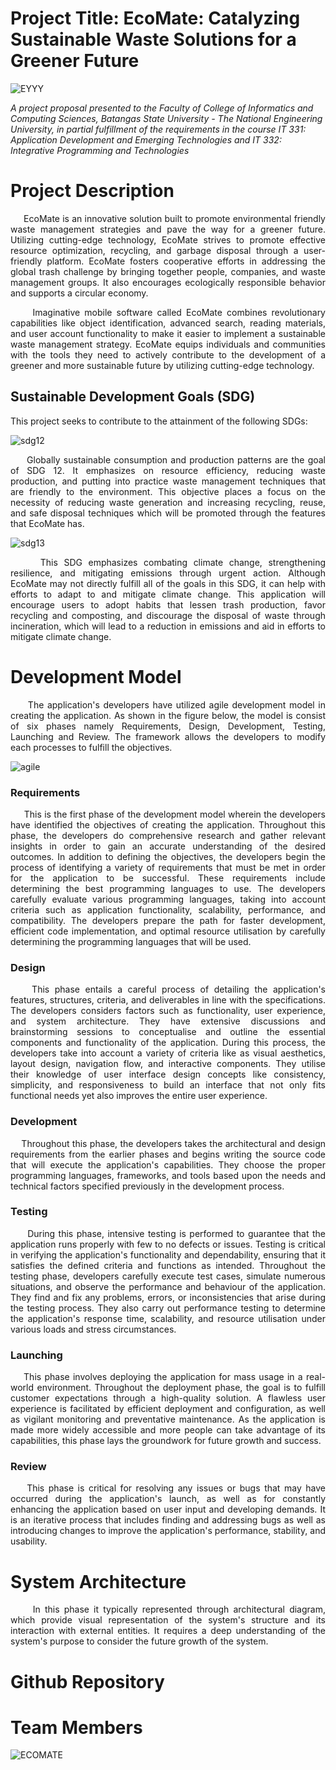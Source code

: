 # Project Title: EcoMate: Catalyzing Sustainable Waste Solutions for a Greener Future

![EYYY](https://github.com/eynjiljoy/IT331_IT332_Final_Project/assets/90877172/82680587-6da5-4488-bc36-01b9cb06ae4c)

*A project proposal presented to the Faculty of College of Informatics and Computing Sciences, Batangas State University - The National Engineering University, in partial fulfillment of the requirements in the course IT 331: Application Development and Emerging Technologies and IT 332: Integrative Programming and Technologies*




# Project Description

<p align="justify"> &nbsp;&nbsp;&nbsp;&nbsp; EcoMate is an innovative solution built to promote environmental friendly waste management strategies and pave the way for a greener future. Utilizing cutting-edge technology, EcoMate strives to promote effective resource optimization, recycling, and garbage disposal through a user-friendly platform. EcoMate fosters cooperative efforts in addressing the global trash challenge by bringing together people, companies, and waste management groups. It also encourages ecologically responsible behavior and supports a circular economy. </p>

<p align="justify"> &nbsp;&nbsp;&nbsp;&nbsp; Imaginative mobile software called EcoMate combines revolutionary capabilities like object identification, advanced search, reading materials, and user account functionality to make it easier to implement a sustainable waste management strategy. EcoMate equips individuals and communities with the tools they need to actively contribute to the development of a greener and more sustainable future by utilizing cutting-edge technology.</p>

<h2> Sustainable Development Goals (SDG) </h2>
This project seeks to contribute to the attainment of the following SDGs:

![sdg12](https://github.com/eynjiljoy/IT331_IT332_Final_Project/assets/113650068/853f63be-4d46-4795-8e81-2dabd6dc83ea)

<p align="justify"> &nbsp;&nbsp;&nbsp;&nbsp; Globally sustainable consumption and production patterns are the goal of SDG 12. It emphasizes on resource efficiency, reducing waste production, and putting into practice waste management techniques that are friendly to the environment. This objective places a focus on the necessity of reducing waste generation and increasing recycling, reuse, and safe disposal techniques which will be promoted through the features that EcoMate has.</p>

![sdg13](https://github.com/eynjiljoy/IT331_IT332_Final_Project/assets/113650068/8a17cfaa-10d3-42b4-95e2-bf04ee07a611)

<p align="justify"> &nbsp;&nbsp;&nbsp;&nbsp; This SDG emphasizes combating climate change, strengthening resilience, and mitigating emissions through urgent action. Although EcoMate may not directly fulfill all of the goals in this SDG, it can help with efforts to adapt to and mitigate climate change. This application will encourage users to adopt habits that lessen trash production, favor recycling and composting, and discourage the disposal of waste through incineration, which will lead to a reduction in emissions and aid in efforts to mitigate climate change.</p>

# Development Model

<p align="justify"> &nbsp;&nbsp;&nbsp;&nbsp; The application's developers have utilized agile development model in creating the application. As shown in the figure below, the model is consist of six phases namely Requirements, Design, Development, Testing, Launching and Review. The framework allows the developers to modify each processes to fulfill the objectives.</p>
  
![agile](https://github.com/eynjiljoy/IT331_IT332_Final_Project/assets/113650068/ce09e6d1-d75e-41c7-8685-c645dc00c241)

<h3>Requirements</h3>

<p align="justify"> &nbsp;&nbsp;&nbsp;&nbsp; This is the first phase of the development model wherein the developers have identified the objectives of creating the application. Throughout this phase, the developers do comprehensive research and gather relevant insights in order to gain an accurate understanding of the desired outcomes. In addition to defining the objectives, the developers begin the process of identifying a variety of requirements that must be met in order for the application to be successful. These requirements include determining the best programming languages to use. The developers carefully evaluate various programming languages, taking into account criteria such as application functionality, scalability, performance, and compatibility. The developers prepare the path for faster development, efficient code implementation, and optimal resource utilisation by carefully determining the programming languages that will be used. </p>

<h3>Design</h3>

<p align="justify"> &nbsp;&nbsp;&nbsp;&nbsp;This phase entails a careful process of detailing the application's features, structures, criteria, and deliverables in line with the specifications. The developers considers factors such as functionality, user experience, and system architecture. They have extensive discussions and brainstorming sessions to conceptualise and outline the essential components and functionality of the application. During this process, the developers take into account a variety of criteria like as visual aesthetics, layout design, navigation flow, and interactive components. They utilise their knowledge of user interface design concepts like consistency, simplicity, and responsiveness to build an interface that not only fits functional needs yet also improves the entire user experience.</p>

<h3>Development</h3>

<p align="justify"> &nbsp;&nbsp;&nbsp;&nbsp;Throughout this phase, the developers takes the architectural and design requirements from the earlier phases and begins writing the source code that will execute the application's capabilities. They choose the proper programming languages, frameworks, and tools based upon the needs and technical factors specified previously in the development process.</p>

<h3>Testing</h3>

<p align="justify"> &nbsp;&nbsp;&nbsp;&nbsp; During this phase, intensive testing is performed to guarantee that the application runs properly with few to no defects or issues. Testing is critical in verifying the application's functionality and dependability, ensuring that it satisfies the defined criteria and functions as intended. Throughout the testing phase, developers carefully execute test cases, simulate numerous situations, and observe the performance and behaviour of the application. They find and fix any problems, errors, or inconsistencies that arise during the testing process. They also carry out performance testing to determine the application's response time, scalability, and resource utilisation under various loads and stress circumstances. </p>

<h3>Launching</h3>

<p align="justify"> &nbsp;&nbsp;&nbsp;&nbsp;This phase involves deploying the application for mass usage in a real-world environment. Throughout the deployment phase, the goal is to fulfill customer expectations through a high-quality solution. A flawless user experience is facilitated by efficient deployment and configuration, as well as vigilant monitoring and preventative maintenance. As the application is made more widely accessible and more people can take advantage of its capabilities, this phase lays the groundwork for future growth and success.</p>

<h3>Review</h3>

<p align="justify"> &nbsp;&nbsp;&nbsp;&nbsp;This phase is critical for resolving any issues or bugs that may have occurred during the application's launch, as well as for constantly enhancing the application based on user input and developing demands. It is an iterative process that includes finding and addressing bugs as well as introducing changes to improve the application's performance, stability, and usability.</p>




# System Architecture

<p align="justify"> &nbsp;&nbsp;&nbsp;&nbsp; In this phase it typically represented through architectural diagram, which provide visual representation of the system's structure and its interaction with external entities. It requires a deep understanding of the system's purpose to consider the future growth of the system.</p>

# Github Repository

# Team Members
![ECOMATE](https://github.com/eynjiljoy/IT331_IT332_Final_Project/assets/90877172/378b3ab4-3a1a-4b7d-bf8e-245a501e3c4d)

